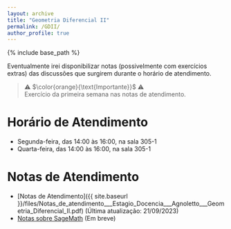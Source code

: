 ```yaml
---
layout: archive
title: "Geometria Diferencial II"
permalink: /GDII/
author_profile: true
---
```


{% include base_path %}

Eventualmente irei disponibilizar notas (possivelmente com exercícios extras) das discussões que surgirem durante o horário de atendimento.

> :warning: $\color{orange}{\text{Importante}}$ :warning:       
> Exercício da primeira semana nas notas de atendimento.

# Horário de Atendimento

- Segunda-feira, das 14:00 às 16:00, na sala 305-1 
- Quarta-feira, das 14:00 às 16:00, na sala 305-1

# Notas de Atendimento

- [Notas de Atendimento]({{ site.baseurl }}/files/Notas_de_atendimento___Estagio_Docencia___Agnoletto___Geometria_Diferencial_II.pdf) (Última atualização: 21/09/2023)
- [Notas sobre SageMath](marcosagnoletto.github.io/GDII/) (Em breve)
